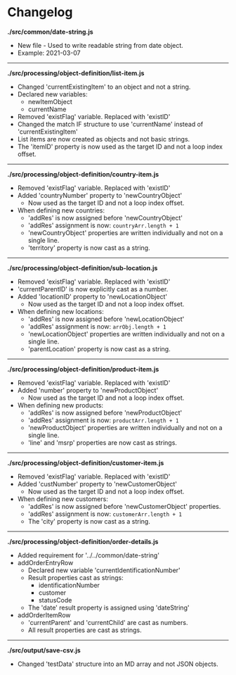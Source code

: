 # Changelog

**./src/common/date-string.js**
* New file - Used to write readable string from date object.
* Example: 2021-03-07

---

**./src/processing/object-definition/list-item.js**
* Changed 'currentExistingItem' to an object and not a string.
* Declared new variables:
	* newItemObject
	* currentName
* Removed 'existFlag' variable. Replaced with 'existID'
* Changed the match IF structure to use 'currentName' instead of 'currentExistingItem'
* List items are now created as objects and not basic strings.
* The 'itemID' property is now used as the target ID and not a loop index offset.

---

**./src/processing/object-definition/country-item.js**
* Removed 'existFlag' variable. Replaced with 'existID'
* Added 'countryNumber' property to 'newCountryObject'
	* Now used as the target ID and not a loop index offset.
* When defining new countries:
	* 'addRes' is now assigned before 'newCountryObject'
	* 'addRes' assignment is now: `countryArr.length + 1`
	* 'newCountryObject' properties are written individually and not on a single line.
	* 'territory' property is now cast as a string.

---

**./src/processing/object-definition/sub-location.js**
* Removed 'existFlag' variable. Replaced with 'existID'
* 'currentParentID' is now explicitly cast as a number.
* Added 'locationID' property to 'newLocationObject'
	* Now used as the target ID and not a loop index offset.
* When defining new locations:
	* 'addRes' is now assigned before 'newLocationObject'
	* 'addRes' assignment is now: `arrObj.length + 1`
	* 'newLocationObject' properties are written individually and not on a single line.
	* 'parentLocation' property is now cast as a string.

---

**./src/processing/object-definition/product-item.js**
* Removed 'existFlag' variable. Replaced with 'existID'
* Added 'number' property to 'newProductObject'
	* Now used as the target ID and not a loop index offset.
* When defining new products:
	* 'addRes' is now assigned before 'newProductObject'
	* 'addRes' assignment is now: `productArr.length + 1`
	* 'newProductObject' properties are written individually and not on a single line.
	* 'line' and 'msrp' properties are now cast as strings.

---

**./src/processing/object-definition/customer-item.js**
* Removed 'existFlag' variable. Replaced with 'existID'
* Added 'custNumber' property to 'newCustomerObject'
	* Now used as the target ID and not a loop index offset.
* When defining new customers:
	* 'addRes' is now assigned before 'newCustomerObject' properties.
	* 'addRes' assignment is now: `customerArr.length + 1`
	* The 'city' property is now cast as a string.

---

**./src/processing/object-definition/order-details.js**
* Added requirement for '../../common/date-string'
* addOrderEntryRow
	* Declared new variable 'currentIdentificationNumber'
	* Result properties cast as strings:
		* identificationNumber
		* customer
		* statusCode
	* The 'date' result property is assigned using 'dateString'
* addOrderItemRow
	* 'currentParent' and 'currentChild' are cast as numbers.
	* All result properties are cast as strings.

---

**./src/output/save-csv.js**
* Changed 'testData' structure into an MD array and not JSON objects.
